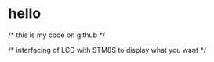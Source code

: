 # hello
/*
this is my code on github
*/


/*
interfacing of LCD with STM8S to display what you want
*/
